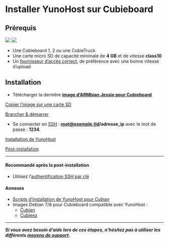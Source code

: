 # Installer YunoHost sur Cubieboard

## Prérequis

<img src="https://yunohost.org/images/cubieboard2.png">
<img src="https://yunohost.org/images/micro-sd-card.jpg">

* Une Cubieboard 1, 2 ou une CubieTruck
* Une carte micro SD de capacité minimale de **4 GB** et de vitesse **class10**
* Un [fournisseur d’accès correct](/isp_fr), de préférence avec une bonne vitesse d’upload

## Installation

* Télécharger la dernière **[image d’ARMbian Jessie pour Cubieboard](http://www.armbian.com/cubieboard-2/)**.

<a class="btn btn-lg btn-default" href="/copy_image_fr">Copier l’image sur une carte SD</a>

<a class="btn btn-lg btn-default" href="/plug_and_boot_fr">Brancher & démarrer</a>

* Se connecter en [SSH](ssh_fr) : **root@exemple.tld/adresse_ip** avec le mot de passe : **1234**.

<a class="btn btn-lg btn-default" href="/install_manually_fr">Installation de YunoHost</a>

<a class="btn btn-lg btn-default" href="/postinstall_fr">Post-installation</a>

---

#### Recommandé après la post-installation
* Utilisez l’[authentification SSH par clé](security_fr)

#### Annexes
*  [Scripts d’installation de YunoHost pour Cubian](https://github.com/M5oul/Yunocubian)
* Images Debian 7/8 pour Cubieboard compatible avec YunoHost :
  * [Cubian](http://cubian.org/)
  * [Cubieez](http://www.cubieforums.com/index.php?topic=442.0)

---

***Si vous avez besoin d’aide lors de ces étapes, n’hésitez pas à utiliser les différents [moyens de support](/support_fr).***